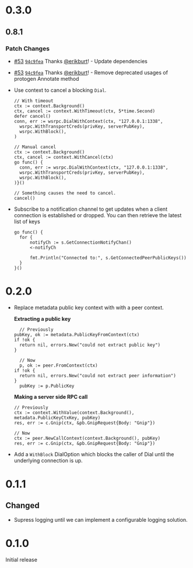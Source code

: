 # 0.3.0

## 0.8.1

### Patch Changes

- [#53](https://github.com/smartcontractkit/wsrpc/pull/53) [`94c9fea`](https://github.com/smartcontractkit/wsrpc/commit/94c9fead7991b59a3ec1010c4392672bcfc84f00) Thanks [@erikburt](https://github.com/erikburt)! - Update dependencies

- [#53](https://github.com/smartcontractkit/wsrpc/pull/53) [`94c9fea`](https://github.com/smartcontractkit/wsrpc/commit/94c9fead7991b59a3ec1010c4392672bcfc84f00) Thanks [@erikburt](https://github.com/erikburt)! - Remove deprecated usages of protogen Annotate method

* Use context to cancel a blocking `Dial`.

  ```
  // With timeout
  ctx := context.Background()
  ctx, cancel := context.WithTimeout(ctx, 5*time.Second)
  defer cancel()
  conn, err := wsrpc.DialWithContext(ctx, "127.0.0.1:1338",
  	wsrpc.WithTransportCreds(privKey, serverPubKey),
  	wsrpc.WithBlock(),
  )

  // Manual cancel
  ctx := context.Background()
  ctx, cancel := context.WithCancel(ctx)
  go func() {
    conn, err := wsrpc.DialWithContext(ctx, "127.0.0.1:1338",
  	wsrpc.WithTransportCreds(privKey, serverPubKey),
  	wsrpc.WithBlock(),
  )}()

  // Something causes the need to cancel.
  cancel()
  ```

* Subscribe to a notification channel to get updates when a client connection is
  established or dropped. You can then retrieve the latest list of keys

  ```
  go func() {
  	for {
  		notifyCh := s.GetConnectionNotifyChan()
  		<-notifyCh

  		fmt.Println("Connected to:", s.GetConnectedPeerPublicKeys())
  	}
  }()
  ```

# 0.2.0

- Replace metadata public key context with with a peer context.

  **Extracting a public key**

  ```
    // Previously
  pubKey, ok := metadata.PublicKeyFromContext(ctx)
  if !ok {
  	return nil, errors.New("could not extract public key")
  }

    // Now
    p, ok := peer.FromContext(ctx)
  if !ok {
  	return nil, errors.New("could not extract peer information")
  }
    pubKey := p.PublicKey
  ```

  **Making a server side RPC call**

  ```
  // Previously
  ctx := context.WithValue(context.Background(), metadata.PublicKeyCtxKey, pubKey)
  res, err := c.Gnip(ctx, &pb.GnipRequest{Body: "Gnip"})

  // Now
  ctx := peer.NewCallContext(context.Background(), pubKey)
  res, err := c.Gnip(ctx, &pb.GnipRequest{Body: "Gnip"})
  ```

- Add a `WithBlock` DialOption which blocks the caller of Dial until the underlying connection is up.

# 0.1.1

## Changed

- Supress logging until we can implement a configurable logging solution.

# 0.1.0

Initial release
